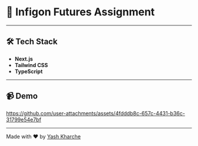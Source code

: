 # 🧠 Infigon Futures Assignment


---
## 🛠️ Tech Stack
- **Next.js**
- **Tailwind CSS**
- **TypeScript**
---
## 📹 Demo
https://github.com/user-attachments/assets/4fdddb8c-657c-4431-b36c-31799e54e7bf

---
Made with ❤️ by [Yash Kharche](https://yashkharche.tech)
